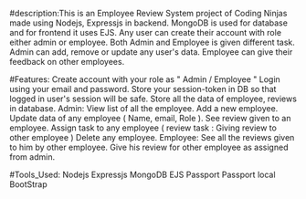 #description:This is an Employee Review System project of Coding Ninjas made using Nodejs, Expressjs in backend. MongoDB is used for database and for frontend it uses EJS. Any user can create their account with role either admin or employee. Both Admin and Employee is given different task. Admin can add, remove or update any user's data. Employee can give their feedback on other employees.


#Features:
Create account with your role as " Admin / Employee "
Login using your email and password.
Store your session-token in DB so that logged in user's session will be safe.
Store all the data of employee, reviews in database.
Admin:
View list of all the employee.
Add a new employee.
Update data of any employee ( Name, email, Role ).
See review given to an employee.
Assign task to any employee ( review task : Giving review to other employee )
Delete any employee.
Employee:
See all the reviews given to him by other employee.
Give his review for other employee as assigned from admin.

#Tools_Used:
Nodejs
Expressjs
MongoDB
EJS
Passport
Passport local
BootStrap